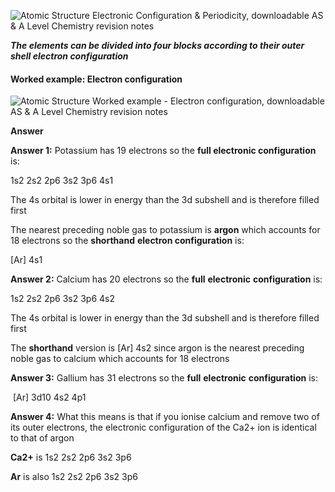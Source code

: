 ![Atomic Structure Electronic Configuration & Periodicity, downloadable AS & A Level Chemistry revision notes](https://cdn.savemyexams.co.uk/wp-content/uploads/2020/11/1.1-Atomic-Structure-Electronic-Configuration-Periodicity.png)

**_The elements can be divided into four blocks according to their outer shell electron configuration_**

#### Worked example: Electron configuration

![Atomic Structure Worked example - Electron configuration, downloadable AS & A Level Chemistry revision notes](https://cdn.savemyexams.co.uk/wp-content/uploads/2020/11/1.1-Atomic-Structure-Worked-example-Electron-configuration.png)

**Answer**

**Answer 1:** Potassium has 19 electrons so the **full electronic configuration** is:

1s2 2s2 2p6 3s2 3p6 4s1

The 4s orbital is lower in energy than the 3d subshell and is therefore filled first

The nearest preceding noble gas to potassium is **argon** which accounts for 18 electrons so the **shorthand** **electron configuration** is:

\[Ar\] 4s1

**Answer 2:** Calcium has 20 electrons so the **full** **electronic** **configuration** is:

1s2 2s2 2p6 3s2 3p6 4s2

The 4s orbital is lower in energy than the 3d subshell and is therefore filled first

The **shorthand** version is \[Ar\] 4s2 since argon is the nearest preceding noble gas to calcium which accounts for 18 electrons

**Answer 3:** Gallium has 31 electrons so the **full** **electronic** **configuration** is:

 \[Ar\] 3d10 4s2 4p1

**Answer 4:** What this means is that if you ionise calcium and remove two of its outer electrons, the electronic configuration of the Ca2+ ion is identical to that of argon

**Ca2+** is 1s2 2s2 2p6 3s2 3p6      

**Ar** is also 1s2 2s2 2p6 3s2 3p6